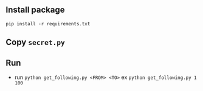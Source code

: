 ## Install package

`pip install -r requirements.txt`

## Copy `secret.py`

## Run

 * run `python get_following.py <FROM> <TO>` ex `python get_following.py 1 100`
